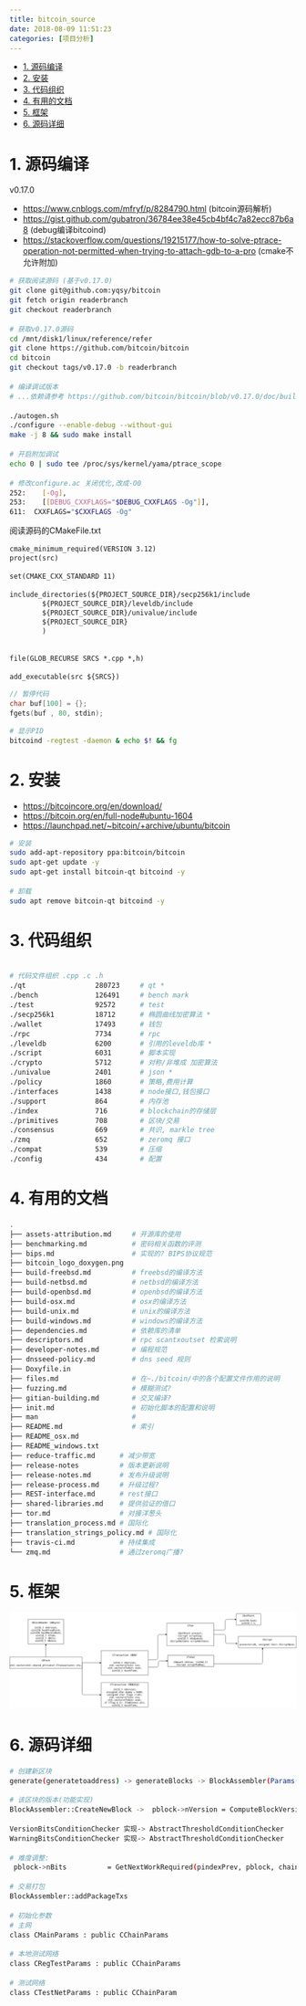 ```yaml
---
title: bitcoin_source
date: 2018-08-09 11:51:23
categories: [项目分析]
---
```


<!-- TOC -->

- [1. 源码编译](#1-源码编译)
- [2. 安装](#2-安装)
- [3. 代码组织](#3-代码组织)
- [4. 有用的文档](#4-有用的文档)
- [5. 框架](#5-框架)
- [6. 源码详细](#6-源码详细)

<!-- /TOC -->

# 1. 源码编译


v0.17.0

* https://www.cnblogs.com/mfryf/p/8284790.html (bitcoin源码解析)
* https://gist.github.com/gubatron/36784ee38e45cb4bf4c7a82ecc87b6a8 (debug编译bitcoind)
* https://stackoverflow.com/questions/19215177/how-to-solve-ptrace-operation-not-permitted-when-trying-to-attach-gdb-to-a-pro (cmake不允许附加)

```bash
# 获取阅读源码 (基于v0.17.0)
git clone git@github.com:yqsy/bitcoin
git fetch origin readerbranch
git checkout readerbranch

# 获取v0.17.0源码
cd /mnt/disk1/linux/reference/refer
git clone https://github.com/bitcoin/bitcoin
cd bitcoin
git checkout tags/v0.17.0 -b readerbranch

# 编译调试版本
# ...依赖请参考 https://github.com/bitcoin/bitcoin/blob/v0.17.0/doc/build-unix.md

./autogen.sh
./configure --enable-debug --without-gui
make -j 8 && sudo make install

# 开启附加调试
echo 0 | sudo tee /proc/sys/kernel/yama/ptrace_scope

# 修改configure.ac 关闭优化,改成-O0
252:    [-Og],
253:    [[DEBUG_CXXFLAGS="$DEBUG_CXXFLAGS -Og"]],
611:  CXXFLAGS="$CXXFLAGS -Og"
```

阅读源码的CMakeFile.txt
```
cmake_minimum_required(VERSION 3.12)
project(src)

set(CMAKE_CXX_STANDARD 11)

include_directories(${PROJECT_SOURCE_DIR}/secp256k1/include
        ${PROJECT_SOURCE_DIR}/leveldb/include
        ${PROJECT_SOURCE_DIR}/univalue/include
        ${PROJECT_SOURCE_DIR}
        )


file(GLOB_RECURSE SRCS *.cpp *,h)

add_executable(src ${SRCS})
```

```c++
// 暂停代码
char buf[100] = {};
fgets(buf , 80, stdin);
```

```bash
# 显示PID
bitcoind -regtest -daemon & echo $! && fg
```

# 2. 安装

* https://bitcoincore.org/en/download/
* https://bitcoin.org/en/full-node#ubuntu-1604
* https://launchpad.net/~bitcoin/+archive/ubuntu/bitcoin

```bash
# 安装
sudo add-apt-repository ppa:bitcoin/bitcoin
sudo apt-get update -y
sudo apt-get install bitcoin-qt bitcoind -y

# 卸载
sudo apt remove bitcoin-qt bitcoind -y
```

# 3. 代码组织
```bash

# 代码文件组织 .cpp .c .h
./qt                 280723     # qt *
./bench              126491     # bench mark
./test               92572      # test
./secp256k1          18712      # 椭圆曲线加密算法 * 
./wallet             17493      # 钱包
./rpc                7734       # rpc
./leveldb            6200       # 引用的leveldb库 *
./script             6031       # 脚本实现
./crypto             5712       # 对称/非堆成 加密算法
./univalue           2401       # json *
./policy             1860       # 策略,费用计算
./interfaces         1438       # node接口,钱包接口  
./support            864        # 内存池
./index              716        # blockchain的存储层
./primitives         708        # 区块/交易
./consensus          669        # 共识, markle tree
./zmq                652        # zeromq 接口
./compat             539        # 压缩　　
./config             434        # 配置

```

# 4. 有用的文档

```bash
.
├── assets-attribution.md     # 开源库的使用
├── benchmarking.md           # 密码相关函数的评测
├── bips.md                   # 实现的? BIPS协议规范
├── bitcoin_logo_doxygen.png 
├── build-freebsd.md          # freebsd的编译方法
├── build-netbsd.md           # netbsd的编译方法
├── build-openbsd.md          # openbsd的编译方法
├── build-osx.md              # osx的编译方法
├── build-unix.md             # unix的编译方法
├── build-windows.md          # windows的编译方法
├── dependencies.md           # 依赖库的清单
├── descriptors.md            # rpc scantxoutset 检索说明
├── developer-notes.md        # 编程规范
├── dnsseed-policy.md         # dns seed 规则 
├── Doxyfile.in          
├── files.md                  # 在~./bitcoin/中的各个配置文件作用的说明
├── fuzzing.md                # 模糊测试?
├── gitian-building.md        # 交叉编译?
├── init.md                   # 初始化脚本的配置和说明
├── man                       #
├── README.md                 # 索引
├── README_osx.md
├── README_windows.txt
├── reduce-traffic.md      # 减少带宽
├── release-notes          # 版本更新说明
├── release-notes.md       # 发布升级说明
├── release-process.md     # 升级过程?
├── REST-interface.md      # rest接口
├── shared-libraries.md    # 提供验证的借口
├── tor.md                 # 对接洋葱头
├── translation_process.md # 国际化
├── translation_strings_policy.md # 国际化
├── travis-ci.md           # 持续集成
└── zmq.md                 # 通过zeromq广播?

```

# 5. 框架

![](./pic/overall_framework.png)



# 6. 源码详细

```bash
# 创建新区块
generate(generatetoaddress) -> generateBlocks -> BlockAssembler(Params()).CreateNewBlock() return  CBlockTemplate

# 该区块的版本(功能实现)
BlockAssembler::CreateNewBlock ->  pblock->nVersion = ComputeBlockVersion() -> VersionBitsState -> VersionBitsConditionChecker::GetStateFor() return ThresholdState

VersionBitsConditionChecker 实现-> AbstractThresholdConditionChecker
WarningBitsConditionChecker 实现-> AbstractThresholdConditionChecker

# 难度调整:
 pblock->nBits          = GetNextWorkRequired(pindexPrev, pblock, chainparams.GetConsensus());

# 交易打包
BlockAssembler::addPackageTxs

# 初始化参数
# 主网
class CMainParams : public CChainParams

# 本地测试网络
class CRegTestParams : public CChainParams

# 测试网络
class CTestNetParams : public CChainParam

```

